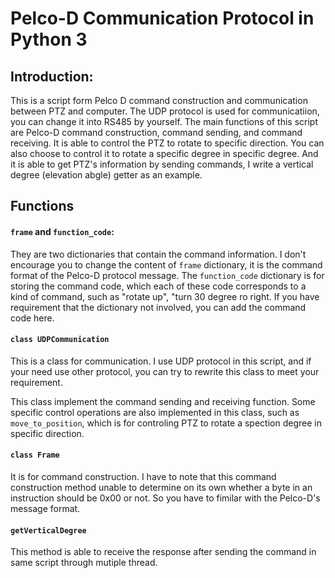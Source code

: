 # Pelco-D Communication Protocol in Python 3

## Introduction:

This is a script form Pelco D command construction and  communication between PTZ and computer. The UDP protocol is used for communicatiion, you can change it into RS485 by yourself. The main functions of this script are Pelco-D command construction, command sending, and command receiving. It is able to control the PTZ to rotate to specific direction. You can also choose to control it to rotate a specific degree in specific degree. And it is able to get PTZ's information by sending commands, I write a vertical degree (elevation abgle) getter as an example.

## Functions

#### `frame` and `function_code`:

They are two dictionaries that contain the command information. I don't encourage you to change the content of  `frame` dictionary, it is the command format of the Pelco-D protocol message. The `function_code` dictionary is for storing the command code, which each of these code corresponds to a kind of command, such as "rotate up", "turn 30 degree ro right. If you have requirement that the dictionary not involved, you can add the command code here.

#### `class UDPCommunication`

This is a class for communication. I use UDP protocol in this script, and if your need use other protocol, you can try to rewrite this class to meet your requirement. 

This class implement the command sending and receiving function. Some specific control operations are also implemented in this class, such as `move_to_position`, which is for controling PTZ to rotate a spection degree in specific direction.

#### `class Frame`

It is for command construction. I have to note that this command construction method unable to determine on its own whether a byte in an instruction should be 0x00 or not. So you have to fimilar with the Pelco-D's message format.

#### `getVerticalDegree`

This method is able to receive the response after sending the command in same script through mutiple thread. 
